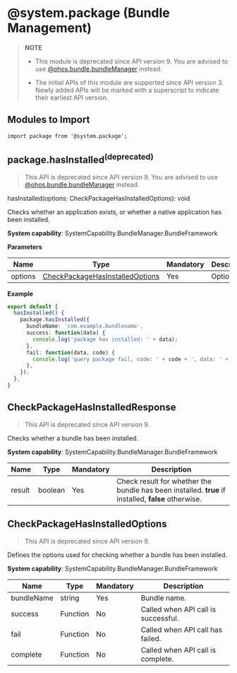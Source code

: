 # @system.package (Bundle Management)


> **NOTE**
>
> - This module is deprecated since API version 9. You are advised to use [@ohos.bundle.bundleManager](js-apis-bundleManager.md) instead.
>
> - The initial APIs of this module are supported since API version 3. Newly added APIs will be marked with a superscript to indicate their earliest API version.


## Modules to Import


```
import package from '@system.package';
```


## package.hasInstalled<sup>(deprecated)</sup>
> This API is deprecated since API version 9. You are advised to use [@ohos.bundle.bundleManager](js-apis-bundleManager.md) instead.

hasInstalled(options: CheckPackageHasInstalledOptions): void

Checks whether an application exists, or whether a native application has been installed.

**System capability**: SystemCapability.BundleManager.BundleFramework

**Parameters**

| Name| Type| Mandatory| Description|
| -------- | -------- | -------- | -------- |
|options | [CheckPackageHasInstalledOptions](#checkpackagehasinstalledoptions) | Yes| Options.|

**Example**

``` ts
export default {
  hasInstalled() {
    package.hasInstalled({
      bundleName: 'com.example.bundlename',
      success: function(data) {
        console.log('package has installed: ' + data);
      },
      fail: function(data, code) {
        console.log('query package fail, code: ' + code + ', data: ' + data);
      },
    });
  },
}
```

## CheckPackageHasInstalledResponse

> This API is deprecated since API version 9.

Checks whether a bundle has been installed.

**System capability**: SystemCapability.BundleManager.BundleFramework

| Name| Type| Mandatory| Description|
| -------- | -------- | -------- | -------- |
|result | boolean | Yes| Check result for whether the bundle has been installed. **true** if installed, **false** otherwise.|

## CheckPackageHasInstalledOptions

> This API is deprecated since API version 9.

Defines the options used for checking whether a bundle has been installed.

**System capability**: SystemCapability.BundleManager.BundleFramework

| Name| Type| Mandatory| Description|
| -------- | -------- | -------- | -------- |
| bundleName | string | Yes| Bundle name.|
| success | Function | No| Called when API call is successful.|
| fail | Function | No| Called when API call has failed.|
| complete | Function | No| Called when API call is complete.|
